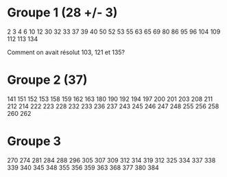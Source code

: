 # Groupe 1 (28 +/- 3)
2 3 4 6 10 12 30 32 33 37 39 40 50 52 53 55 63 65 69 80 86 95 96 104 109 112 113 134

Comment on avait résolut 103, 121 et 135?


# Groupe 2 (37)
141 151 152 153 158 159 162 163 180 190 192 194 197 200 201 203 208 211 212 214 222 223 228 232 233 236 237 243 245 246 247 248 255 256 258 260 262

# Groupe 3
 270 274 281 284 288 296 305 307 309 312 314 319 312 325 334 337 338 339 340 345 348 355 356 359 363 368 377 380 384 
